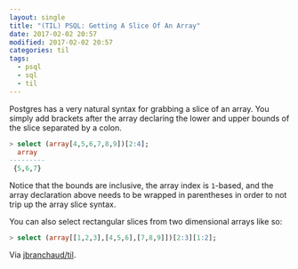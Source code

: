 ```yaml
---
layout: single
title: "(TIL) PSQL: Getting A Slice Of An Array"
date: 2017-02-02 20:57
modified: 2017-02-02 20:57
categories: til
tags:
  - psql
  - sql
  - til
---
```


Postgres has a very natural syntax for grabbing a slice of an array. You
simply add brackets after the array declaring the lower and upper bounds
of the slice separated by a colon.

```sql
> select (array[4,5,6,7,8,9])[2:4];
  array
---------
 {5,6,7}
```

Notice that the bounds are inclusive, the array index is `1`-based, and the
array declaration above needs to be wrapped in parentheses in order to not
trip up the array slice syntax.

You can also select rectangular slices from two dimensional arrays like so:

```sql
> select (array[[1,2,3],[4,5,6],[7,8,9]])[2:3][1:2];
```

Via [jbranchaud/til](https://github.com/jbranchaud/til).
